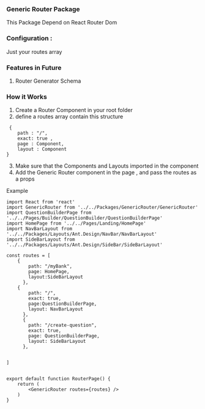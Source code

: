 
### Generic Router Package
This Package Depend on 
React Router Dom 

### Configuration : 
Just your routes array 

### Features in Future 
1. Router Generator Schema 

### How it Works 

1. Create a Router Component in your root folder 
2. define a routes array contain this structure 
```
 {
    path : "/",
    exact: true , 
    page : Component,
    layout : Component 
} 
```
3. Make sure that the Components and Layouts imported in the component 
4. Add the Generic Router component in the page , and pass the routes as a props 

Example 

```
import React from 'react'
import GenericRouter from '../../Packages/GenericRouter/GenericRouter'
import QuestionBuilderPage from '../../Pages/Builder/QuestionBuilder/QuestionBuilderPage'
import HomePage from '../../Pages/Landing/HomePage'
import NavBarLayout from '../../Packages/Layouts/Ant.Design/NavBar/NavBarLayout'
import SideBarLayout from '../../Packages/Layouts/Ant.Design/SideBar/SideBarLayout'

const routes = [
    {
        path: "/myBank",
        page: HomePage,
        layout:SideBarLayout
      },
    {
        path: "/",
        exact: true,
        page:QuestionBuilderPage,
        layout: NavBarLayout
      },
      {
        path: "/create-question",
        exact: true,
        page: QuestionBuilderPage,
        layout: SideBarLayout
      },
     
    
]


export default function RouterPage() {
    return (
        <GenericRouter routes={routes} />
    )
}
```





